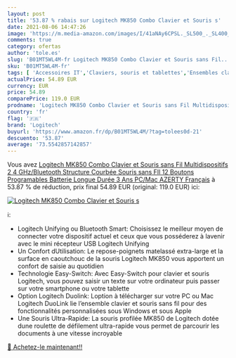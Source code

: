 ```yaml
---
layout: post
title: '53.87 % rabais sur Logitech MK850 Combo Clavier et Souris s'
date: 2021-08-06 14:47:26
image: 'https://m.media-amazon.com/images/I/41aNAy6CPSL._SL500_._SL400_.jpg'
comments: true
category: ofertas
author: 'tole.es'
slug: 'B01MT5WL4M-fr Logitech MK850 Combo Clavier et Souris sans Fil...'
sku: 'B01MT5WL4M-fr'
tags: [ 'Accessoires IT','Claviers, souris et tablettes','Ensembles clavier et souris','Informatique','logitech', ]
actualPrice: 54.89 EUR
currency: EUR
price: 54.89
comparePrice: 119.0 EUR
prodname: 'Logitech MK850 Combo Clavier et Souris sans Fil Multidispositifs  2 4 GHz/Bluetooth  Structure Courbée  Souris sans FIl  12 Boutons Programables  Batterie Longue Durée 3 Ans  PC/Mac  AZERTY Français'
country: 'fr'
flag: '🇫🇷'
brand: 'Logitech'
buyurl: 'https://www.amazon.fr/dp/B01MT5WL4M/?tag=tolees0d-21'
descuento: '53.87'
average: '73.5542857142857'
---
```


Vous avez [Logitech MK850 Combo Clavier et Souris sans Fil Multidispositifs  2 4 GHz/Bluetooth  Structure Courbée  Souris sans FIl  12 Boutons Programables  Batterie Longue Durée 3 Ans  PC/Mac  AZERTY Français](https://www.amazon.fr/dp/B01MT5WL4M/?tag=tolees0d-21)  à  53.87 % de réduction, prix final  54.89 EUR (original: 119.0 EUR) ici:

[![Logitech MK850 Combo Clavier et Souris s](https://m.media-amazon.com/images/I/41aNAy6CPSL._SL500_._SL400_.jpg)](https://www.amazon.fr/dp/B01MT5WL4M/?tag=tolees0d-21)

ℹ️:

- Logitech Unifying ou Bluetooth Smart: Choisissez le meilleur moyen de connecter votre dispositif actuel et ceux que vous posséderez à lavenir avec le mini récepteur USB Logitech Unifying
- Un Confort dUtilisation: Le repose-poignets matelassé extra-large et la surface en caoutchouc de la souris Logitech MK850 vous apportent un confort de saisie au quotidien
- Technologie Easy-Switch: Avec Easy-Switch pour clavier et souris Logitech, vous pouvez saisir un texte sur votre ordinateur puis passer sur votre smartphone ou votre tablette
- Option Logitech Duolink: Loption à télécharger sur votre PC ou Mac Logitech DuoLink lie l’ensemble clavier et souris sans fil pour des fonctionnalités personnalisées sous Windows et sous Apple
- Une Souris Ultra-Rapide: La souris profilée MK850 de Logitech dotée dune roulette de défilement ultra-rapide vous permet de parcourir les documents à une vitesse incroyable

[🛒 Achetez-le maintenant!!](https://www.amazon.fr/dp/B01MT5WL4M/?tag=tolees0d-21)
